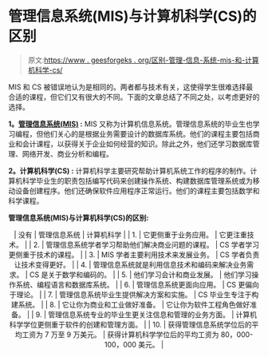 # 管理信息系统(MIS)与计算机科学(CS)的区别

> 原文:[https://www . geesforgeks . org/区别-管理-信息-系统-mis-和-计算机科学-cs/](https://www.geeksforgeeks.org/difference-between-management-information-system-mis-and-computer-science-cs/)

MIS 和 CS 被错误地认为是相同的。两者都与技术有关，这使得学生很难选择最合适的课程，但它们又有很大的不同。下面的文章总结了不同之处，以考虑更好的选择。

**1。[管理信息系统(MIS)](https://www.geeksforgeeks.org/management-information-system-mis/) :**
MIS 又称为计算机信息系统。管理信息系统的毕业生也学习编程，但他们关心的是根据业务需要设计的数据库系统。他们的课程主要包括商业和会计课程，以获得关于企业如何经营的知识。除此之外，他们还学习数据库管理、网络开发、商业分析和编程。

**2。计算机科学(CS) :**
计算机科学主要研究帮助计算机系统工作的程序的制作。计算机科学毕业生的职责包括编写代码来创建操作系统、构建数据库管理系统或为移动设备创建程序。他们还确保软件应用程序正常运行。他们的课程主要包括数学和科学课程。

**管理信息系统(MIS)与计算机科学(CS)的区别:**

<center>

| 没有 | 管理信息系统 | 计算机科学 |
| 1. | 它更侧重于业务应用。 | 它更注重技术。 |
| 2. | 管理信息系统学者学习帮助他们解决商业问题的课程。 | CS 学者学习更侧重于技术的课程。 |
| 3. | MIS 学者主要利用技术来发展业务。 | CS 学者负责让技术变得更好。 |
| 4. | 管理信息系统就是利用信息技术和编码来解决业务需求。 | CS 是关于数学和编码的。 |
| 5. | 他们学习会计和商业发展。 | 他们学习操作系统、编程语言和数据库系统。 |
| 6. | 管理信息系统更面向应用。 | CS 更偏向于理论。 |
| 7. | 管理信息系统毕业生提供解决方案和实施。 | CS 毕业生专注于构建系统。 |
| 8. | 它让你为商业和工业做好准备。 | 它让你为软件工程角色做好准备。 |
| 9. | 管理信息系统专业的毕业生更关注信息和管理的业务方面。 | 计算机科学学位更侧重于软件的创建和管理方面。 |
| 10. | 获得管理信息系统学位后的平均工资为 7 万至 9 万美元。 | 获得计算机科学学位后的平均工资为 80，000-100，000 美元。 |

</center>